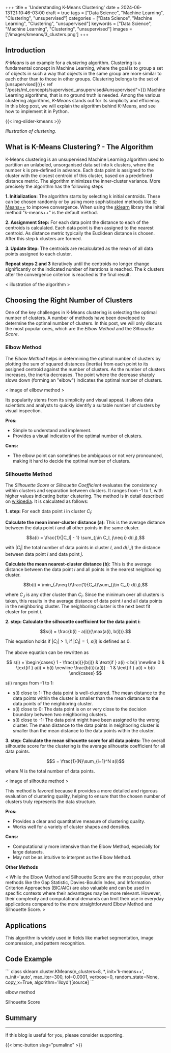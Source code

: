 +++
title = 'Understanding K-Means Clustering'
date = 2024-06-13T21:10:46-03:00
draft = true
tags = ["Data Science", "Machine Learning", "Clustering", "unsupervised"]
categories = ["Data Science", "Machine Learning", "Clustering", "unsupervised"]
keywords = ["Data Science", "Machine Learning", "Clustering", "unsupervised"]
images = ['/images/kmeans/3_clusters.png']
+++

## Introduction

*K-Means* is an example for a *clustering* algorithm. Clustering is a fundamental concept in Machine Learning, where the goal is to group a set of objects in such a way that objects in the same group are more similar to each other than to those in other groups. Clustering belongs to the set of [unsupervised]({{< ref "/posts/ml_concepts/supervised_unsupervised#unsupervised">}}) Machine Learning algorithms, that is no ground truth is needed. Among the various clustering algorithms, *K-Means* stands out for its simplicity and efficiency. In this blog post, we will explain the algorithm behind K-Means, and see how to implement it in Python.

{{< img-slider-kmeans >}}


*Illustration of clustering.*

## What is K-Means Clustering? - The Algorithm

K-Means clustering is an unsupervised Machine Learning algorithm used to partition an unlabeled, unsorganised data set into k clusters, where the number k is pre-defined in advance. Each data point is assigned to the cluster with the closest centroid of this cluster, based on a predefined distance metric. The algorithm minimizes the inner-cluster variance. More precisely the algorithm has the following steps

**1. Initialization:** The algorithm starts by selecting k initial centroids. These can be chosen randomly or by using more sophisticated methods like [K-Means++](https://en.wikipedia.org/wiki/K-means%2B%2B) to improve convergence. When using the [sklearn](https://scikit-learn.org/stable/modules/generated/sklearn.cluster.KMeans) library the initial method "k-means++" is the default method.

**2. Assignment Step:** For each data point the distance to each of the centroids is calculated. Each data point is then assigned to the nearest centroid. As distance metric typically the Euclidean distance is chosen. After this step k clusters are formed.

**3. Update Step:** The centroids are recalculated as the mean of all data points assigned to each cluster. 

**Repeat steps 2 and 3** iteratively until the centroids no longer change significantly or the indicated number of iterations is reached. The k clusters after the convergence criterion is reached is the final result. 

< illustration of the algorithm >

## Choosing the Right Number of Clusters

One of the key challenges in K-Means clustering is selecting the optimal number of clusters. A number of methods have been developed to determine the optimal number of clusters. In this post, we will only discuss the most popular ones, which are the *Elbow Method* and the *Silhouette Score*. 

### Elbow Method

The *Elbow Method* helps in determining the optimal number of clusters by plotting the sum of squared distances (inertia) from each point to its assigned centroid against the number of clusters. As the number of clusters increases, the inertia decreases. The point where the decrease sharply slows down (forming an "elbow") indicates the optimal number of clusters.

< image of ellbow method >

Its popularity stems from its simplicity and visual appeal. It allows data scientists and analysts to quickly identify a suitable number of clusters by visual inspection.

**Pros:**

* Simple to understand and implement.
* Provides a visual indication of the optimal number of clusters.

**Cons:**

* The elbow point can sometimes be ambiguous or not very pronounced, making it hard to decide the optimal number of clusters.


### Silhouette Method

The *Silhouette Score* or *Silhouette Coefficient* evaluates the consistency within clusters and separation between clusters. It ranges from -1 to 1, with higher values indicating better clustering. The method is in detail described on [wikipedia](https://en.wikipedia.org/wiki/Silhouette_(clustering)#:~:text=The%20silhouette%20score%20is%20specialized,distance%20or%20the%20Manhattan%20distance.). It is calculated as follows:


**1. step:** For each data point $i$ in cluster $C_I$: 

**Calculate the mean inner-cluster distance (a):** This is the average distance between the data point $i$ and all other points in the same cluster.

$$a(i) = \frac{1}{|C_I| - 1} \sum_{j\in C_I, j\neq i} d(i,j),$$

with $|C_I|$ the total number of data points in cluster $I$, and $d(i, j)$ the distance between data point $i$ and data point $j$.

**Calculate the mean nearest-cluster distance (b):** This is the average distance between the data point $i$ and all points in the nearest neighboring cluster.

$$b(i) = \min_{J\neq I}\frac{1}{C_J}\sum_{j\in C_J} d(i,j),$$

where $C_J$ is any other cluster than $C_I$. Since the minimum over all clusters is taken, this results in the average distance of data point $i$ and all data points in the neighboring cluster. The neighboring cluster is the next best fit cluster for point i.

**2. step: Calculate the silhouette coefficient for the data point $i$:**

$$s(i) = \frac{b(i) - a(i)}{\max(a(i), b(i))}.$$

This equation holds if $|C_I| > 1$, if $|C_I| = 1$, $s(i)$ is defined as $0$.

The above equation can be rewritten as 

$$
s(i) = \begin{cases} 
1 - \frac{a(i)}{b(i)} & \text{if } a(i) < b(i) \newline
0 & \text{if } a(i) = b(i) \newline
\frac{b(i)}{a(i)} - 1 & \text{if } a(i) > b(i)
\end{cases}
$$

s(i) ranges from -1 to 1:
* s(i) close to 1: The data point is well-clustered. The mean distance to the data points within the cluster is smaller than the mean distance to the data points of the neighboring cluster.
* s(i) close to 0: The data point is on or very close to the decision boundary between two neighboring clusters.
* s(i) close to -1: The data point might have been assigned to the wrong cluster. The mean distance to the data points in neighboring cluster is smaller than the mean distance to the data points within the cluster.

**3. step: Calculate the mean silhouette score for all data points:** The overall silhouette score for the clustering is the average silhouette coefficient for all data points.

$$S = \frac{1}{N}\sum_{i=1}^N s(i)$$

where $N$ is the total number of data points.

< image of silhoutte method >

This method is favored because it provides a more detailed and rigorous evaluation of clustering quality, helping to ensure that the chosen number of clusters truly represents the data structure.

**Pros:**

* Provides a clear and quantitative measure of clustering quality.
* Works well for a variety of cluster shapes and densities.

**Cons:**

* Computationally more intensive than the Elbow Method, especially for large datasets.
* May not be as intuitive to interpret as the Elbow Method.

**Other Methods**

< While the Elbow Method and Silhouette Score are the most popular, other methods like the Gap Statistic, Davies-Bouldin Index, and Information Criterion Approaches (BIC/AIC) are also valuable and can be used in specific contexts where their advantages may be more relevant. However, their complexity and computational demands can limit their use in everyday applications compared to the more straightforward Elbow Method and Silhouette Score. >

## Applications

This algorithm is widely used in fields like market segmentation, image compression, and pattern recognition.

## Code Example

´´´
class sklearn.cluster.KMeans(n_clusters=8, *, init='k-means++', n_init='auto', max_iter=300, tol=0.0001, verbose=0, random_state=None, copy_x=True, algorithm='lloyd')[source]
´´´ 

elbow method 

Silhouette Score

## Summary

---
If this blog is useful for you, please consider supporting.

{{< bmc-button slug="pumaline" >}}


